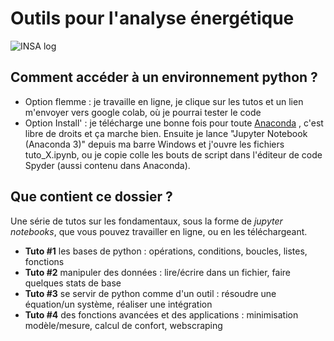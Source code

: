 # Outils pour l'analyse énergétique

<img title="INSA" alt="INSA log" src="https://www.insa-strasbourg.fr/wp-content/themes/insa_principal/images/logo-insa.svg">

## Comment accéder à un environnement python ?

- Option flemme : je travaille en ligne, je clique sur les tutos et un lien m'envoyer vers google colab, où je pourrai tester le code
- Option Install' : je télécharge une bonne fois pour toute <a href="https://www.anaconda.com/download/">Anaconda<a> , c'est libre de droits et ça marche bien. Ensuite je lance "Jupyter Notebook (Anaconda 3)" depuis ma barre Windows et j'ouvre les fichiers tuto_X.ipynb, ou je copie colle les bouts de script dans l'éditeur de code Spyder (aussi contenu dans Anaconda).

## Que contient ce dossier ?
Une série de tutos sur les fondamentaux, sous la forme de *jupyter notebooks*, que vous pouvez travailler en ligne, ou en les téléchargeant.
- **Tuto \#1** les bases de python : opérations, conditions, boucles, listes, fonctions
- **Tuto \#2** manipuler des données : lire/écrire dans un fichier, faire quelques stats de base
- **Tuto \#3** se servir de python comme d'un outil : résoudre une équation/un système, réaliser une intégration
- **Tuto \#4** des fonctions avancées et des applications : minimisation modèle/mesure, calcul de confort, webscraping
